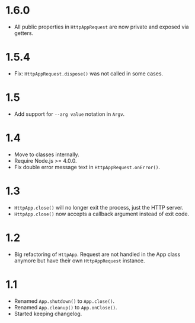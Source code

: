 1.6.0
===
- All public properties in `HttpAppRequest` are now private and exposed via getters.

1.5.4
===
- Fix: `HttpAppRequest.dispose()` was not called in some cases.

1.5
===
- Add support for `--arg value` notation in `Argv`.

1.4
===
- Move to classes internally.
- Require Node.js >= 4.0.0.
- Fix double error message text in `HttpAppRequest.onError()`.

1.3
===

- `HttpApp.close()` will no longer exit the process, just the HTTP server.
- `HttpApp.close()` now accepts a callback argument instead of exit code.


1.2
===

- Big refactoring of `HttpApp`. Request are not handled in the App class
  anymore but have their own `HttpAppRequest` instance.

1.1
===

- Renamed `App.shutdown()` to `App.close()`.
- Renamed `App.cleanup()` to `App.onClose()`.
- Started keeping changelog.